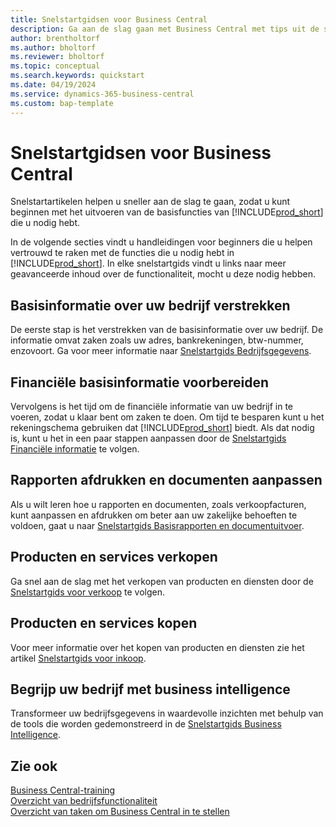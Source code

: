 ```yaml
---
title: Snelstartgidsen voor Business Central
description: Ga aan de slag gaan met Business Central met tips uit de snelstartgidsartikelen die u helpen de eerste cruciale velden in te vullen.
author: brentholtorf
ms.author: bholtorf
ms.reviewer: bholtorf
ms.topic: conceptual
ms.search.keywords: quickstart
ms.date: 04/19/2024
ms.service: dynamics-365-business-central
ms.custom: bap-template
---
```


# <a name="business-central-quick-starts"></a>Snelstartgidsen voor Business Central

Snelstartartikelen helpen u sneller aan de slag te gaan, zodat u kunt beginnen met het uitvoeren van de basisfuncties van [!INCLUDE[prod_short](includes/prod_short.md)] die u nodig hebt.

In de volgende secties vindt u handleidingen voor beginners die u helpen vertrouwd te raken met de functies die u nodig hebt in [!INCLUDE[prod_short](includes/prod_short.md)]. In elke snelstartgids vindt u links naar meer geavanceerde inhoud over de functionaliteit, mocht u deze nodig hebben.

## <a name="provide-basic-information-about-your-company"></a>Basisinformatie over uw bedrijf verstrekken

De eerste stap is het verstrekken van de basisinformatie over uw bedrijf. De informatie omvat zaken zoals uw adres, bankrekeningen, btw-nummer, enzovoort. Ga voor meer informatie naar [Snelstartgids Bedrijfsgegevens](quick-start-company-information.md).

## <a name="prepare-basic-financial-information"></a>Financiële basisinformatie voorbereiden

Vervolgens is het tijd om de financiële informatie van uw bedrijf in te voeren, zodat u klaar bent om zaken te doen. Om tijd te besparen kunt u het rekeningschema gebruiken dat [!INCLUDE[prod_short](includes/prod_short.md)] biedt. Als dat nodig is, kunt u het in een paar stappen aanpassen door de [Snelstartgids Financiële informatie](quick-start-financial-information.md) te volgen.

<!--
## <a name="financial-basics"></a>Financial Basics

Financial Information  
(chart of accounts, but explained for non-accountants)
-->

## <a name="print-reports-and-customize-documents"></a>Rapporten afdrukken en documenten aanpassen

Als u wilt leren hoe u rapporten en documenten, zoals verkoopfacturen, kunt aanpassen en afdrukken om beter aan uw zakelijke behoeften te voldoen, gaat u naar [Snelstartgids Basisrapporten en documentuitvoer](quick-start-reports-and-documents.md).

<!-- Reports and Documents  
(final reports, but also documents - how do I style invoices to work better for me?)
-->

## <a name="sell-products-and-services"></a>Producten en services verkopen

Ga snel aan de slag met het verkopen van producten en diensten door de [Snelstartgids voor verkoop](quick-start-sell-products-and-services.md) te volgen.

<!--
(customer, items, things on stock or not, orders versus invoices, get paid on time, etc.)
-->

## <a name="buy-products-and-services"></a>Producten en services kopen

Voor meer informatie over het kopen van producten en diensten zie het artikel [Snelstartgids voor inkoop](quick-start-procurement.md).  

<!--
(buy stuff, register in inventory, pay vendor)
-->

## <a name="understand-your-company-with-business-intelligence"></a>Begrijp uw bedrijf met business intelligence

Transformeer uw bedrijfsgegevens in waardevolle inzichten met behulp van de tools die worden gedemonstreerd in de [Snelstartgids Business Intelligence](quick-start-business-intelligence.md).

<!--
Business Intelligence  
(reports)
-->

## <a name="see-also"></a>Zie ook

[Business Central-training](/training/dynamics365/business-central?WT.mc_id=dyn365bc_landingpage-docs)  
[Overzicht van bedrijfsfunctionaliteit](across-business-functionality.md)  
[Overzicht van taken om Business Central in te stellen](setup.md)  
